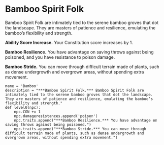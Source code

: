 # Bamboo Spirit Folk
Bamboo Spirit Folk are intimately tied to the serene bamboo groves that dot the landscape. They are masters of patience and resilience, emulating the bamboo’s flexibility and strength.

**Ability Score Increase.** Your Constitution score increases by 1.

**Bamboo Resilience.** You have advantage on saving throws against being poisoned, and you have resistance to poison damage.

**Bamboo Stride.** You can move through difficult terrain made of plants, such as dense undergrowth and overgrown areas, without spending extra movement.

```
name = 'Bamboo'
description = "***Bamboo Spirit Folk.*** Bamboo Spirit Folk are intimately tied to the serene bamboo groves that dot the landscape. They are masters of patience and resilience, emulating the bamboo’s flexibility and strength."
def level0(npc):
    npc.CON += 1
    npc.damageresistances.append('poison')
    npc.traits.append("***Bamboo Resilience.*** You have advantage on saving throws against being poisoned.")
    npc.traits.append("***Bamboo Stride.*** You can move through difficult terrain made of plants, such as dense undergrowth and overgrown areas, without spending extra movement.")
```
